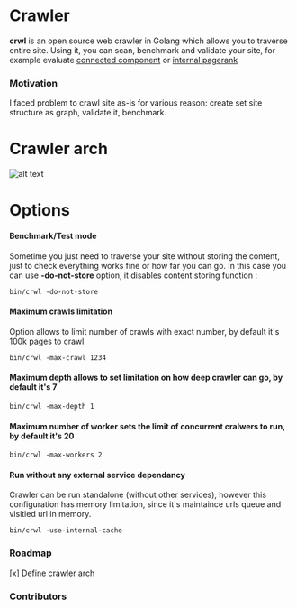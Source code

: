 <h1>Crawler</h1>

**crwl** is an open source web crawler in Golang which allows you to traverse entire site. Using it, you can scan, benchmark and validate your site, for example evaluate [connected component](https://en.wikipedia.org/wiki/Component_(graph_theory)) or [internal pagerank](https://en.wikipedia.org/wiki/PageRank)

### Motivation
I faced problem to crawl site as-is for various reason: create set site structure as graph, validate it, benchmark.

# Crawler arch
![alt text](https://github.com/bp72/crwl/blob/feature/update-readme-to-provide-more-context/crawler-arc.png?raw=true)

# Options

#### Benchmark/Test mode
Sometime you just need to traverse your site without storing the content, just to check everything works fine or how far you can go. In this case you can use **-do-not-store** option, it disables content storing function :
```
bin/crwl -do-not-store
```

#### Maximum crawls limitation
Option allows to limit number of crawls with exact number, by default it's 100k pages to crawl
```
bin/crwl -max-crawl 1234
```

#### Maximum depth allows to set limitation on how deep crawler can go, by default it's 7
```
bin/crwl -max-depth 1
```

#### Maximum number of worker sets the limit of concurrent cralwers to run, by default it's 20
```
bin/crwl -max-workers 2
```

#### Run without any external service dependancy
Crawler can be run standalone (without other services), however this configuration has memory limitation, since it's maintaince urls queue and visitied url in memory.
```
bin/crwl -use-internal-cache
```


### Roadmap
[x] Define crawler arch

### Contributors

